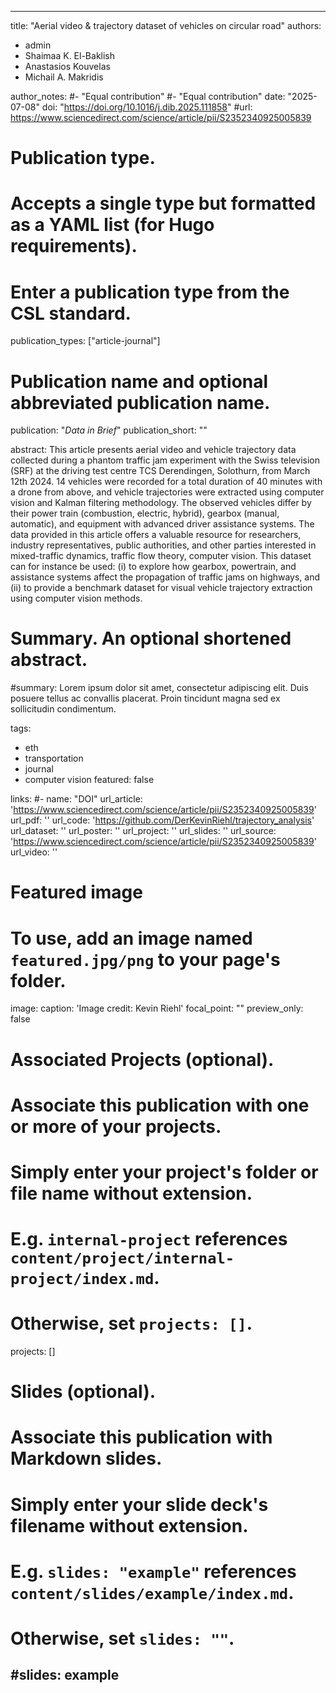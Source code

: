 
---
title: "Aerial video & trajectory dataset of vehicles on circular road" 
authors:
  - admin
  - Shaimaa K. El-Baklish
  - Anastasios Kouvelas
  - Michail A. Makridis

author_notes:
#- "Equal contribution"
#- "Equal contribution"
date: "2025-07-08"
doi: "https://doi.org/10.1016/j.dib.2025.111858"
#url: https://www.sciencedirect.com/science/article/pii/S2352340925005839

# Publication type.
# Accepts a single type but formatted as a YAML list (for Hugo requirements).
# Enter a publication type from the CSL standard.
publication_types: ["article-journal"]

# Publication name and optional abbreviated publication name.
publication: "*Data in Brief*"
publication_short: ""

abstract: This article presents aerial video and vehicle trajectory data collected during a phantom traffic jam experiment with the Swiss television (SRF) at the driving test centre TCS Derendingen, Solothurn, from March 12th 2024. 14 vehicles were recorded for a total duration of 40 minutes with a drone from above, and vehicle trajectories were extracted using computer vision and Kalman filtering methodology. The observed vehicles differ by their power train (combustion, electric, hybrid), gearbox (manual, automatic), and equipment with advanced driver assistance systems.
The data provided in this article offers a valuable resource for researchers, industry representatives, public authorities, and other parties interested in mixed-traffic dynamics, traffic flow theory, computer vision. This dataset can for instance be used: (i) to explore how gearbox, powertrain, and assistance systems affect the propagation of traffic jams on highways, and (ii) to provide a benchmark dataset for visual vehicle trajectory extraction using computer vision methods.


# Summary. An optional shortened abstract.
#summary: Lorem ipsum dolor sit amet, consectetur adipiscing elit. Duis posuere tellus ac convallis placerat. Proin tincidunt magna sed ex sollicitudin condimentum.

tags: 
- eth
- transportation
- journal
- computer vision
featured: false

links:
#- name: "DOI"
url_article: 'https://www.sciencedirect.com/science/article/pii/S2352340925005839'
url_pdf: ''
url_code: 'https://github.com/DerKevinRiehl/trajectory_analysis'
url_dataset: ''
url_poster: ''
url_project: ''
url_slides: ''
url_source: 'https://www.sciencedirect.com/science/article/pii/S2352340925005839'
url_video: ''

# Featured image
# To use, add an image named `featured.jpg/png` to your page's folder. 
image:
  caption: 'Image credit: Kevin Riehl'
  focal_point: ""
  preview_only: false

# Associated Projects (optional).
#   Associate this publication with one or more of your projects.
#   Simply enter your project's folder or file name without extension.
#   E.g. `internal-project` references `content/project/internal-project/index.md`.
#   Otherwise, set `projects: []`.
projects: []

# Slides (optional).
#   Associate this publication with Markdown slides.
#   Simply enter your slide deck's filename without extension.
#   E.g. `slides: "example"` references `content/slides/example/index.md`.
#   Otherwise, set `slides: ""`.
#slides: example
---

